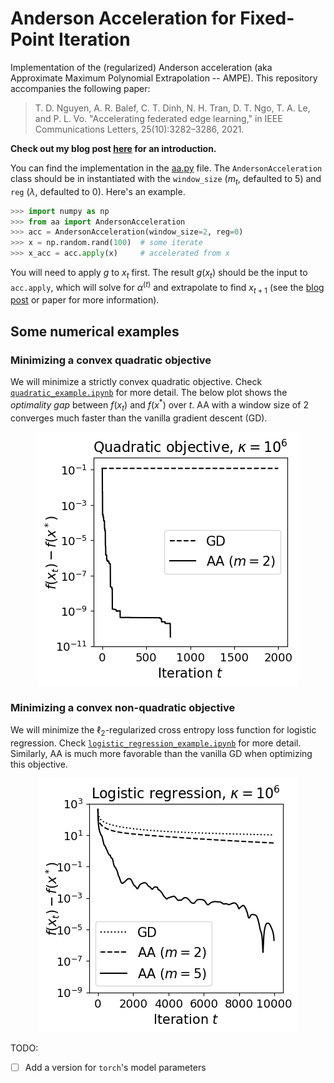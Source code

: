 # Anderson Acceleration for Fixed-Point Iteration
Implementation of the (regularized) Anderson acceleration (aka Approximate Maximum Polynomial Extrapolation -- AMPE). This repository accompanies the following paper:

> T. D. Nguyen, A. R. Balef, C. T. Dinh, N. H. Tran, D. T. Ngo, T. A. Le, and P. L. Vo. "Accelerating federated edge learning," in IEEE Communications Letters, 25(10):3282–3286, 2021.

**Check out my blog post [here](https://joshnguyen.net/posts/anderson-acceleration) for an introduction.**

You can find the implementation in the [aa.py](https://github.com/joshnguyen99/anderson_acceleration/blob/main/aa.py) file. The `AndersonAcceleration` class should be in instantiated with the `window_size` ($m_t$, defaulted to $5$) and `reg` ($\lambda$, defaulted to $0$). Here's an example.

```python
>>> import numpy as np
>>> from aa import AndersonAcceleration
>>> acc = AndersonAcceleration(window_size=2, reg=0)
>>> x = np.random.rand(100)  # some iterate
>>> x_acc = acc.apply(x)     # accelerated from x
```

You will need to apply $g$ to $x_t$ first. The result $g(x_t)$ should be the input to `acc.apply`, which will solve for $\alpha^{(t)}$ and extrapolate to find $x_{t+1}$ (see the [blog post](https://joshnguyen.net/posts/anderson-acceleration) or paper for more information).

## Some numerical examples
### Minimizing a convex quadratic objective

We will minimize a strictly convex quadratic objective. Check [`quadratic_example.ipynb`](https://github.com/joshnguyen99/anderson_acceleration/blob/main/quadratic_example.ipynb) for more detail. The below plot shows the _optimality gap_ between $f(x_t)$ and $f(x^\ast)$ over $t$. AA with a window size of 2 converges much faster than the vanilla gradient descent (GD).

<p align="center">
    <img src="AA_GD_quadratic.png" title="Comparing GD to AA on a quadratic objective with very high condition number">
</p>

### Minimizing a convex non-quadratic objective

We will minimize the $\ell_2$-regularized cross entropy loss function for logistic regression. Check [`logistic_regression_example.ipynb`](logistic_regression_example.ipynb) for more detail. Similarly, AA is much more favorable than the vanilla GD when optimizing this objective.

<p align="center">
    <img src="AA_GD_logistic_regression.png" title="Comparing GD to AA on a non-quadratic objective with very high condition number">
</p>

TODO:
- [ ] Add a version for `torch`'s model parameters